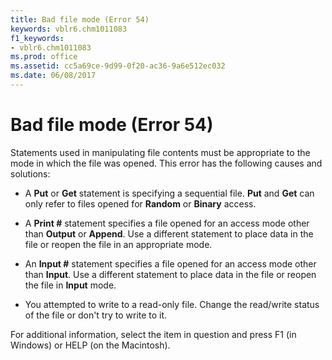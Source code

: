 ```yaml
---
title: Bad file mode (Error 54)
keywords: vblr6.chm1011083
f1_keywords:
- vblr6.chm1011083
ms.prod: office
ms.assetid: cc5a69ce-9d99-0f20-ac36-9a6e512ec032
ms.date: 06/08/2017
---
```



# Bad file mode (Error 54)

Statements used in manipulating file contents must be appropriate to the mode in which the file was opened. This error has the following causes and solutions:



- A **Put** or **Get** statement is specifying a sequential file. **Put** and **Get** can only refer to files opened for **Random** or **Binary** access.
    
- A **Print #** statement specifies a file opened for an access mode other than **Output** or **Append**. Use a different statement to place data in the file or reopen the file in an appropriate mode.
    
- An **Input #** statement specifies a file opened for an access mode other than **Input**. Use a different statement to place data in the file or reopen the file in **Input** mode.
    
- You attempted to write to a read-only file. Change the read/write status of the file or don't try to write to it.
    

For additional information, select the item in question and press F1 (in Windows) or HELP (on the Macintosh).

